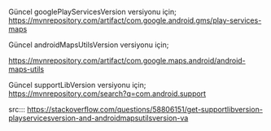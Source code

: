 Güncel googlePlayServicesVersion versiyonu için;<br/>
https://mvnrepository.com/artifact/com.google.android.gms/play-services-maps <br/>

Güncel androidMapsUtilsVersion versiyonu için;<br/>

https://mvnrepository.com/artifact/com.google.maps.android/android-maps-utils <br/>

Güncel supportLibVersion versiyonu için;<br/>
https://mvnrepository.com/search?q=com.android.support <br/>

src::: https://stackoverflow.com/questions/58806151/get-supportlibversion-playservicesversion-and-androidmapsutilsversion-va